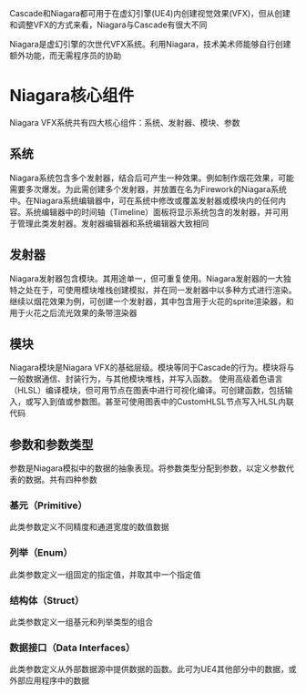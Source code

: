 Cascade和Niagara都可用于在虚幻引擎(UE4)内创建视觉效果(VFX)，但从创建和调整VFX的方式来看，Niagara与Cascade有很大不同

Niagara是虚幻引擎的次世代VFX系统。利用Niagara，技术美术师能够自行创建额外功能，而无需程序员的协助
# Niagara核心组件
Niagara VFX系统共有四大核心组件：系统、发射器、模块、参数

## 系统
Niagara系统包含多个发射器，结合后可产生一种效果。例如制作烟花效果，可能需要多次爆发。为此需创建多个发射器，并放置在名为Firework的Niagara系统中。在Niagara系统编辑器中，可在系统中修改或覆盖发射器或模块内的任何内容。系统编辑器中的时间轴（Timeline）面板将显示系统包含的发射器，并可用于管理此类发射器。发射器编辑器和系统编辑器大致相同

## 发射器
Niagara发射器包含模块。其用途单一，但可重复使用。Niagara发射器的一大独特之处在于，可使用模块堆栈创建模拟，并在同一发射器中以多种方式进行渲染。继续以烟花效果为例，可创建一个发射器，其中包含用于火花的sprite渲染器，和用于火花之后流光效果的条带渲染器

## 模块
Niagara模块是Niagara VFX的基础层级。模块等同于Cascade的行为。模块将与一般数据通信、封装行为，与其他模块堆栈，并写入函数。 使用高级着色语言（HLSL）编译模块，但可用节点在图表中进行可视化编译。可创建函数，包括输入，或写入到值或参数图。甚至可使用图表中的CustomHLSL节点写入HLSL内联代码

## 参数和参数类型
参数是Niagara模拟中的数据的抽象表现。将参数类型分配到参数，以定义参数代表的数据。共有四种参数
### 基元（Primitive）
此类参数定义不同精度和通道宽度的数值数据
### 列举（Enum）
此类参数定义一组固定的指定值，并取其中一个指定值
### 结构体（Struct）
此类参数定义一组基元和列举类型的组合
### 数据接口（Data Interfaces）
此类参数定义从外部数据源中提供数据的函数。此可为UE4其他部分中的数据，或外部应用程序中的数据
